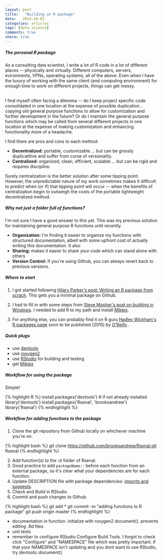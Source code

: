 ```yaml
---
layout: post
title:   "Building an R package"
date:   2014-10-01
categories: articles
tags: [data science]
comments: true
share: true
---
```




##### The personal R package

As a consulting data scientist, I write a lot of R code in a lot of different places -- physically and virtually.  Different computers, servers, evironments, VPNs, operating systems, all of the above.
Even when I have the luxury of working with the same client (and computing environment) for enough time to work on different projects, things can get messy.  

<br>
I find myself often facing a dilemma -- do I keep project specific code consolidated in one location at the expense of possible duplication... copying old general purpose functions to allow for customization and further development in the future? 
Or do I maintain the general purpose functions which may be called from several different projects in one location at the expense of making customization and enhancing functionality more of a headache. 

I find there are pros and cons to each method:

* **Decentralized:** portable, customizable ... but can be grossly duplicatitive and suffer from curse of versionality.
* **Centralized:** organized, clean, efficient, scalable ... but can be rigid and requires discipline.

Surely centralization is the better solution after some tipping point.  However, the unpredictable nature of my work sometimes makes it difficult to predict when (or if) that tipping point will occur -- when the benefits of centralization begin to outweigh the costs of the portable lightweight decentralized method.

##### Why not just a folder full of functions?

I'm not sure I have a good answer to this yet.  This was my previous solution for maintaining general purpose R functions until recently.

* **Organization:** I'm finding it easier to organize my functions with structured documentation, albeit with some upfront cost of actually writing this documentation.  It also 
* **Sharing:** makes it easier to share your code which can stand alone with others
* **Version Control:** If you're using Github, you can always revert back to previous versions.


##### Where to start

1. I got started following [Hilary Parker's post: Writing an R package from scrach](http://hilaryparker.com/2014/04/29/writing-an-r-package-from-scratch/).
This gets you a minimal package on Github.

2. I had to fill in with some steps from [Steve Mosher's post on building in Windows](http://stevemosher.wordpress.com/ten-steps-to-building-an-r-package-under-windows/).
I needed to add R to my path and install [Miktex](http://miktex.org/).

3. For anything else, you can probably find it on R guru [Hadley Wickham's R packages page](http://r-pkgs.had.co.nz/) soon to be published (2015) by [O'Reilly](http://www.oreilly.com/) .

##### Quick plugs

* use [devtools](http://cran.r-project.org/web/packages/devtools/index.html)
* use [roxygen2](http://cran.r-project.org/web/packages/roxygen2/index.html)
* use [RStudio](http://www.rstudio.com/) for building and testing
* get [Miktex](http://miktex.org/)

##### Workflow for using the package

Simple!

{% highlight R %} 
install.packages('devtools') # if not already installed
library('devtools') 
install.packages('Rsenal', 'brooksandrew')
library('Rsenal')
{% endhighlight %} 

##### Workflow for adding functions to the package

1. Clone the git repository from Github locally on whichever machine you're on.

  {% highlight bash %} 
  git clone https://github.com/brooksandrew/Rsenal.git Rsenal
  {% endhighlight %}

2. Add function(s) to the `\R` folder of Rsenal.
3. Good practice to add `packageName::` before each function from an external package, so it's clear what your dependencies are for each function.
4. Update DESCRIPTION file with package dependencies: [imports and suggests](http://r-pkgs.had.co.nz/description.html).
5. Check and Build in RStudio.
6. Commit and push changes to Github.

{% highlight bash %} 
git add *
git commit -m "adding functions to R package"
git push origin master
{% endhighlight %} 


* documentation in function.  initialize with roxygen2 document().  prevents editing .Rd files
* unit tests
* remember to configure RStudio Configure Build Tools.  I forgot to check click "Configure" and "NAMESPACE" file which was pretty important.
if that your NAMESPACE isn't updating and you dont want to use RStudio, try devtools::document()


